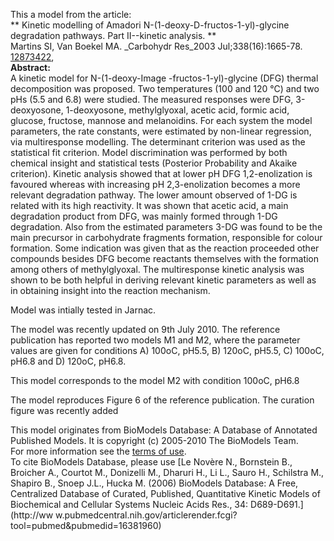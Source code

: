 

This a model from the article:  
** Kinetic modelling of Amadori N-(1-deoxy-D-fructos-1-yl)-glycine degradation pathways. Part II--kinetic analysis. **   
Martins SI, Van Boekel MA. _Carbohydr Res_2003 Jul;338(16):1665-78.
[12873422](http://www.ncbi.nlm.nih.gov/pubmed/12873422),  
**Abstract:**   
A kinetic model for N-(1-deoxy-Image -fructos-1-yl)-glycine (DFG) thermal
decomposition was proposed. Two temperatures (100 and 120 °C) and two pHs (5.5
and 6.8) were studied. The measured responses were DFG, 3-deoxyosone,
1-deoxyosone, methylglyoxal, acetic acid, formic acid, glucose, fructose,
mannose and melanoidins. For each system the model parameters, the rate
constants, were estimated by non-linear regression, via multiresponse
modelling. The determinant criterion was used as the statistical fit
criterion. Model discrimination was performed by both chemical insight and
statistical tests (Posterior Probability and Akaike criterion). Kinetic
analysis showed that at lower pH DFG 1,2-enolization is favoured whereas with
increasing pH 2,3-enolization becomes a more relevant degradation pathway. The
lower amount observed of 1-DG is related with its high reactivity. It was
shown that acetic acid, a main degradation product from DFG, was mainly formed
through 1-DG degradation. Also from the estimated parameters 3-DG was found to
be the main precursor in carbohydrate fragments formation, responsible for
colour formation. Some indication was given that as the reaction proceeded
other compounds besides DFG become reactants themselves with the formation
among others of methylglyoxal. The multiresponse kinetic analysis was shown to
be both helpful in deriving relevant kinetic parameters as well as in
obtaining insight into the reaction mechanism.

Model was intially tested in Jarnac.

The model was recently updated on 9th July 2010. The reference publication has
reported two models M1 and M2, where the parameter values are given for
conditions A) 100oC, pH5.5, B) 120oC, pH5.5, C) 100oC, pH6.8 and D) 120oC,
pH6.8.

This model corresponds to the model M2 with condition 100oC, pH6.8

The model reproduces Figure 6 of the reference publication. The curation
figure was recently added

This model originates from BioModels Database: A Database of Annotated
Published Models. It is copyright (c) 2005-2010 The BioModels Team.  
For more information see the [terms of
use](http://www.ebi.ac.uk/biomodels/legal.html).  
To cite BioModels Database, please use [Le Novère N., Bornstein B., Broicher
A., Courtot M., Donizelli M., Dharuri H., Li L., Sauro H., Schilstra M.,
Shapiro B., Snoep J.L., Hucka M. (2006) BioModels Database: A Free,
Centralized Database of Curated, Published, Quantitative Kinetic Models of
Biochemical and Cellular Systems Nucleic Acids Res., 34: D689-D691.](http://ww
w.pubmedcentral.nih.gov/articlerender.fcgi?tool=pubmed&pubmedid=16381960)

